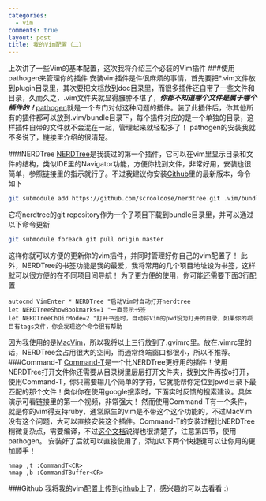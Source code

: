 ```yaml
--- 
categories: 
  - vim
comments: true
layout: post
title: 我的Vim配置（二）
---
```

上次讲了一些Vim的基本配置，这次我将介绍三个必装的Vim插件
###使用pathogen来管理你的插件
安装vim插件是件很麻烦的事情，首先要把\*.vim文件放到plugin目录里，其次要把文档放到doc目录里，而很多插件还自带了一些文件和目录，久而久之，.vim文件夹就显得臃肿不堪了，***你都不知道哪个文件是属于哪个插件的！***[pathogen](https://github.com/tpope/vim-pathogen)就是一个专门对付这种问题的插件。装了此插件后，你其他所有的插件都可以放到.vim/bundle目录下，每个插件对应的是一个单独的目录，这样插件自带的文件就不会混在一起，管理起来就轻松多了！
pathogen的安装我就不多说了，链接里介绍的很清楚。

<!--more-->

###NERDTree
[NERDTree](http://www.vim.org/scripts/script.php?script_id=1658)是我装过的第一个插件，它可以在vim里显示目录和文件的结构，类似IDE里的Navigator功能，方便你找到文件，非常好用，安装也很简单，参照链接里的指示就行了。不过我建议你安装[Github](https://github.com/scrooloose/nerdtree)里的最新版本，命令如下
``` bash
git submodule add https://github.com/scrooloose/nerdtree.git .vim/bundle/nerdtree
```
它将nerdtree的git repository作为一个子项目下载到bundle目录里，并可以通过以下命令更新
``` bash
git submodule foreach git pull origin master
```
这样你就可以方便的更新你的vim插件，并同时管理好你自己的vim配置了！
此外，NERDTree的书签功能是我的最爱，我将常用的几个项目地址设为书签，这样就可以很方便的在不同项目间导航！
为了更方便的使用，你可能还需要下面3行配置
``` vim
autocmd VimEnter * NERDTree "启动Vim时自动打开nerdtree
let NERDTreeShowBookmarks=1 "一直显示书签
let NERDTreeChDirMode=2 "打开书签时，自动将Vim的pwd设为打开的目录，如果你的项目有tags文件，你会发现这个命令很有帮助
```
因为我使用的是[MacVim](https://github.com/b4winckler/macvim)，所以我将以上三行放到了.gvimrc里。放在.vimrc里的话，NERDTree会占用很大的空间，而通常终端窗口都很小，所以不推荐。
###Command-T
[Command-T](https://wincent.com/products/command-t)是一个比NERDTree更好用的插件！使用NERDTree打开文件你还需要从目录树里层层打开文件夹，找到文件再按o打开，使用Command-T，你只需要输几个简单的字符，它就能帮你定位到pwd目录下最匹配的那个文件！类似你在使用google搜索时，下面实时反馈的搜索建议。具体演示可看链接里的第一个视频，非常强大！
然而使用Command-T有一个条件，就是你的vim得支持ruby，通常原生的vim是不带这个这个功能的，不过MacVim没有这个问题，大可以直接安装这个插件。Command-T的安装过程比NERDTree稍微复杂点，需要编译，不过[这个文档](http://git.wincent.com/command-t.git/blob_plain/HEAD:/doc/command-t.txt)说得也很清楚了，注意第四节，使用pathogen。
安装好了后就可以直接使用了，添加以下两个快捷键可以让你用的更加顺手！
``` vim
nmap ,t :CommandT<CR>
nmap ,b :CommandTBuffer<CR>
```
###Github
我将我的vim配置上传到[github](https://github.com/perrywky/dotfiles)上了，感兴趣的可以去看看 :)
